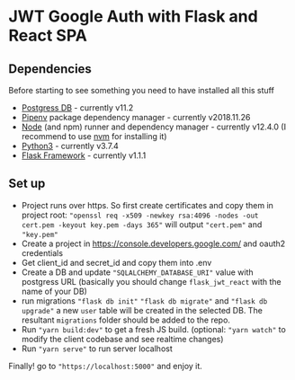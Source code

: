 # JWT Google Auth with Flask and React SPA

## Dependencies

Before starting to see something you need to have installed all this stuff

- [Postgress DB](https://www.postgresql.org/) - currently v11.2
- [Pipenv](https://pipenv-fork.readthedocs.io/en/latest/) package dependency manager - currently v2018.11.26
- [Node](https://nodejs.org/en/) (and npm) runner and dependency manager - currently v12.4.0 (I recommend to use [nvm](https://github.com/nvm-sh/nvm) for installing it)
- [Python3](https://www.python.org/) - currently v3.7.4
- [Flask Framework](http://flask.pocoo.org/docs/1.0/) - currently v1.1.1

## Set up

- Project runs over https. So first create certificates and copy them in project root: `"openssl req -x509 -newkey rsa:4096 -nodes -out cert.pem -keyout key.pem -days 365"` will output `"cert.pem"` and `"key.pem"`
- Create a project in https://console.developers.google.com/ and oauth2 credentials
- Get client_id and secret_id and copy them into .env
- Create a DB and update `"SQLALCHEMY_DATABASE_URI"` value with postgress URL (basically you should change `flask_jwt_react` with the name of your DB)
- run migrations `"flask db init"` `"flask db migrate"` and `"flask db upgrade"` a new `user` table will be created in the selected DB. The resultant `migrations` folder should be added to the repo.
- Run `"yarn build:dev"` to get a fresh JS build. (optional: `"yarn watch"` to modify the client codebase and see realtime changes)
- Run `"yarn serve"` to run server localhost

Finally! go to `"https://localhost:5000"` and enjoy it.
